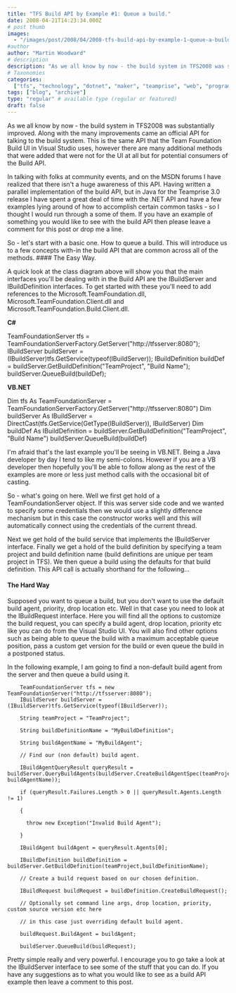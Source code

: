 ```yaml
---
title: "TFS Build API by Example #1: Queue a build."
date: 2008-04-21T14:23:34.000Z
# post thumb
images:
  - "/images/post/2008/04/2008-tfs-build-api-by-example-1-queue-a-build.jpg"
#author
author: "Martin Woodward"
# description
description: "As we all know by now - the build system in TFS2008 was substantially improved."
# Taxonomies
categories:
  ["tfs", "technology", "dotnet", "maker", "teamprise", "web", "programming"]
tags: ["blog", "archive"]
type: "regular" # available type (regular or featured)
draft: false
---
```


[](http://www.woodwardweb.com/WindowsLiveWriter/TFSBuildAPIbyExample1Queueabuild_C1CE/BuildAPI_2.gif) As we all know by now - the build system in TFS2008 was substantially improved. Along with the many improvements came an official API for talking to the build system. This is the same API that the Team Foundation Build UI in Visual Studio uses, however there are many additional methods that were added that were not for the UI at all but for potential consumers of the Build API.

In talking with folks at community events, and on the MSDN forums I have realized that there isn't a huge awareness of this API. Having written a parallel implementation of the build API, but in Java for the Teamprise 3.0 release I have spent a great deal of time with the .NET API and have a few examples lying around of how to accomplish certain common tasks - so I thought I would run through a some of them. If you have an example of something you would like to see with the build API then please leave a comment for this post or drop me a line.

So - let's start with a basic one. How to queue a build. This will introduce us to a few concepts with-in the build API that are common across all of the methods. #### The Easy Way.

A quick look at the class diagram above will show you that the main interfaces you'll be dealing with in the Build API are the IBuildServer and IBuildDefinition interfaces. To get started with these you'll need to add references to the Microsoft.TeamFoundation.dll, Microsoft.TeamFoundation.Client.dll and Microsoft.TeamFoundation.Build.Client.dll.

**C#**

TeamFoundationServer tfs = TeamFoundationServerFactory.GetServer("http://tfsserver:8080");
IBuildServer buildServer = (IBuildServer)tfs.GetService(typeof(IBuildServer));
IBuildDefinition buildDef = buildServer.GetBuildDefinition("TeamProject", "Build Name");
buildServer.QueueBuild(buildDef);

**VB.NET**

Dim tfs As TeamFoundationServer = TeamFoundationServerFactory.GetServer("http://tfsserver:8080")
Dim buildServer As IBuildServer = DirectCast(tfs.GetService(GetType(IBuildServer)), IBuildServer)
Dim buildDef As IBuildDefinition = buildServer.GetBuildDefinition("TeamProject", "Build Name")
buildServer.QueueBuild(buildDef)

I'm afraid that's the last example you'll be seeing in VB.NET. Being a Java developer by day I tend to like my semi-colons. However if you are a VB developer then hopefully you'll be able to follow along as the rest of the examples are more or less just method calls with the occasional bit of casting.

So - what's going on here. Well we first get hold of a TeamFoundationServer object. If this was server side code and we wanted to specify some credentials then we would use a slightly difference mechanism but in this case the constructor works well and this will automatically connect using the credentials of the current thread.

Next we get hold of the build service that implements the IBuildServer interface. Finally we get a hold of the build definition by specifying a team project and build definition name (build definitions are unique per team project in TFS). We then queue a build using the defaults for that build definition. This API call is actually shorthand for the following...

#### The Hard Way

Supposed you want to queue a build, but you don't want to use the default build agent, priority, drop location etc. Well in that case you need to look at the IBuildRequest interface. Here you will find all the options to customize the build request, you can specify a build agent, drop location, priority etc like you can do from the Visual Studio UI. You will also find other options such as being able to queue the build with a maximum acceptable queue position, pass a custom get version for the build or even queue the build in a postponed status.

In the following example, I am going to find a non-default build agent from the server and then queue a build using it.

        TeamFoundationServer tfs = new TeamFoundationServer("http://tfsserver:8080");
        IBuildServer buildServer = (IBuildServer)tfs.GetService(typeof(IBuildServer));

        String teamProject = "TeamProject";

        String buildDefinitionName = "MyBuildDefinition";

        String buildAgentName = "MyBuildAgent";

        // Find our (non default) build agent.

        IBuildAgentQueryResult queryResult = buildServer.QueryBuildAgents(buildServer.CreateBuildAgentSpec(teamProject, buildAgentName));

        if (queryResult.Failures.Length > 0 || queryResult.Agents.Length != 1)

        {

          throw new Exception("Invalid Build Agent");

        }

        IBuildAgent buildAgent = queryResult.Agents[0];

        IBuildDefinition buildDefinition = buildServer.GetBuildDefinition(teamProject,buildDefinitionName);

        // Create a build request based on our chosen definition.

        IBuildRequest buildRequest = buildDefinition.CreateBuildRequest();

        // Optionally set command line args, drop location, priority, custom source version etc here

        // in this case just overriding default build agent.

        buildRequest.BuildAgent = buildAgent;

        buildServer.QueueBuild(buildRequest);

Pretty simple really and very powerful. I encourage you to go take a look at the IBuildServer interface to see some of the stuff that you can do. If you have any suggestions as to what you would like to see as a build API example then leave a comment to this post.
